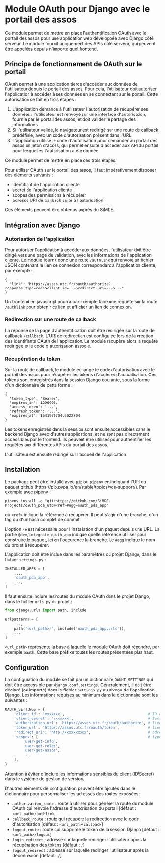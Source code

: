 # Module OAuth pour Django avec le portail des assos

Ce module permet de mettre en place l'authentification OAuth avec le portail des assos pour une application web développée avec Django côté serveur.
Le module fournit uniquement des APIs côté serveur, qui peuvent être appelées depuis n'importe quel frontend.

## Principe de fonctionnement de OAuth sur le portail

OAuth permet à une application tierce d'accéder aux données de l'utilisateur depuis le portail des assos.
Pour cela, l'utilisateur doit autoriser l'application à accéder à ses données en se connectant sur le portail.
Cette autorisation se fait en trois étapes :

1. L'application demande à l'utilisateur l'autorisation de récupérer ses données : l'utilisateur est renvoyé sur une interface d'autorisation, fournie par le portail des assos, et doit valider le partage des informations
2. Si l'utilisateur valide, le navigateur est redirigé sur une route de callback prédéfinie, avec un code d'autorisation présent dans l'URL
3. L'application utilise le code d'autorisation pour demander au portail des assos un jeton d'accès, qui permet ensuite d'accéder aux API du portail pour lesquelles l'autorisation a été donnée

Ce module permet de mettre en place ces trois étapes.

Pour utiliser OAuth sur le portail des assos, il faut impérativement disposer des éléments suivants :
- identifiant de l'application cliente
- secret de l'application cliente
- scopes des permissions à récupérer
- adresse URI de callback suite à l'autorisation

Ces éléments peuvent être obtenus auprès du SiMDE.

## Intégration avec Django

### Autorisation de l'application

Pour autoriser l'application à accéder aux données, l'utilisateur doit être dirigé vers une page de validation, avec les informations de l'application cliente.
Le module fournit donc une route `/authlink` qui renvoie un fichier JSON contenant le lien de connexion correspondant à l'application cliente, par exemple :

```
{
  "link": "https://assos.utc.fr/oauth/authorize?response_type=code&client_id=...&redirect_uri=...&..."
}
```

Un frontend en javascript pourra par exemple faire une requête sur la route `/authlink` pour obtenir ce lien et afficher un lien de connexion.

### Redirection sur une route de callback

La réponse de la page d'authentification doit être redirigée sur la route de callback `/callback`.
L'URI de redirection est configurée lors de la création des identifiants OAuth de l'application.
Le module récupère alors la requête redirigée et le code d'autorisation associé.

### Récupération du token

Sur la route de callback, le module échange le code d'autorisation avec le portail des assos pour récupérer les tokens d'accès et d'actualisation.
Ces tokens sont enregistrés dans la session Django courante, sous la forme d'un dictionnaire de cette forme :

```
{
  'token_type': 'Bearer',
  'expires_in': 1296000,
  'access_token': '...',
  'refresh_token': '...',
  'expires_at': 1641970704.6022804
}
```

Les tokens enregistrés dans la session sont ensuite accessibles dans le backend Django avec d'autres applications, et ne sont pas directement accessibles par le frontend.
Ils peuvent être utilisés pour authentifier les requêtes aux différentes APIs du portail des assos.

L'utilisateur est ensuite redirigé sur l'accueil de l'application.

## Installation

Le package peut être installé avec `pip` ou `pipenv` en indiquant l'URl du paquet github (https://pip.pypa.io/en/stable/topics/vcs-support/).
Par exemple avec pipenv :
```shell
pipenv install -e "git+https://github.com/SiMDE-Projects/oauth_pda_utc@<ref>#egg=oauth_pda_app"
```
où `<ref>` indique la référence à récupérer.
Il peut s'agir d'une branche, d'un tag ou d'un hash complet de commit.

L'option `-e` est nécessaire pour l'installation d'un paquet depuis une URL.
La partie `@dev/integrate_oauth_app` indique quelle référence utiliser pour construire le paquet, ici en l'occurence la branche.
Le `#egg` indique le nom du projet à récupérer.

L'application doit être inclue dans les paramètres du projet Django, dans le fichier `settings.py` :

```python
INSTALLED_APPS = [
    ...,
    'oauth_pda_app',
    ...,
]
```

Il faut ensuite inclure les routes du module OAuth dans le projet Django, dans le fichier `urls.py` du projet :

```python
from django.urls import path, include

urlpatterns = [
    ...,
    path('<url_path>/', include('oauth_pda_app.urls')),
    ...
]
```
`<url_path>` représente la base à laquelle le module OAuth doit répondre, par exemple `oauth`.
Cette base préfixe toutes les routes présentées plus haut.

## Configuration

La configuration du module se fait par un dictionnaire `OAUHT_SETTINGS` qui doit être accessible par `django.conf.settings`.
Généralement, il doit être déclaré (ou importé) dans le fichier `settings.py` au niveau de l'application Django.
Les informations requises au minimum dans le dictionnaire sont les suivantes :

```python
OAUTH_SETTINGS = {
    'client_id': 'xxxxxxx',                                      # ID du client OAuth
    'client_secret': 'xxxxxxx',                                  # Secret du client OAuth
    'authorization_url': 'https://assos.utc.fr/oauth/authorize', # lien d'autorisation OAuth sur le PDA
    'token_url': 'https://assos.utc.fr/oauth/token',             # lien de récupération des tokens sur le PDA
    'redirect_uri': 'http://xxxxxxxxx',                          # adresse de callback
    'scopes': [                                                  # types des données à récupérer
        'user-get-info',
        'user-get-roles',
        'user-get-assos',
        ...
    ],
}
```

Attention à éviter d'inclure les informations sensibles du client (ID/Secret) dans le système de gestion de version.

D'autres éléments de configuration peuvent être ajoutés dans le dictionnaire pour personnaliser les adresses des routes exposées :
- `authorization_route` : route à utiliser pour générer la route du module OAuth qui renvoie l'adresse d'autorisation du portail [défaut : `<url_path>/authlink`]
- `callback_route` : route qui récupère la redirection avec le code d'autorisation [défaut : `<url_path>/callback`]
- `logout_route` : route qui supprime le token de la session Django [défaut : `<url_path>/logout`]
- `login_redirect` : adresse sur laquelle rediriger l'utilisateur après la récupération des tokens [défaut : `/`]
- `logout_redirect` : adresse sur laquelle rediriger l'utilisateur après la déconnexion [défaut : `/`]

